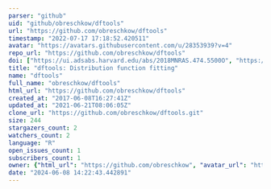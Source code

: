 ```yaml
---
parser: "github"
uid: "github/obreschkow/dftools"
url: "https://github.com/obreschkow/dftools"
timestamp: "2022-07-17 17:18:52.420511"
avatar: "https://avatars.githubusercontent.com/u/28353939?v=4"
repo_url: "https://github.com/obreschkow/dftools"
doi: ["https://ui.adsabs.harvard.edu/abs/2018MNRAS.474.5500O", "https://ui.adsabs.harvard.edu/abs/2018ascl.soft05002O/abstract"]
title: "dftools: Distribution function fitting"
name: "dftools"
full_name: "obreschkow/dftools"
html_url: "https://github.com/obreschkow/dftools"
created_at: "2017-06-08T16:27:41Z"
updated_at: "2021-06-21T08:06:05Z"
clone_url: "https://github.com/obreschkow/dftools.git"
size: 244
stargazers_count: 2
watchers_count: 2
language: "R"
open_issues_count: 1
subscribers_count: 1
owner: {"html_url": "https://github.com/obreschkow", "avatar_url": "https://avatars.githubusercontent.com/u/28353939?v=4", "login": "obreschkow", "type": "User"}
date: "2024-06-08 14:22:43.442891"
---
```

